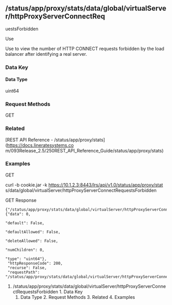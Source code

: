 ## /status/app/proxy/stats/data/global/virtualServer/httpProxyServerConnectReq
uestsForbidden

Use

Use to view the number of HTTP CONNECT requests forbidden by the load balancer
after identifying a real server.

### Data Key

#### Data Type

uint64

### Request Methods

GET

### Related

[REST API Reference - /status/app/proxy/stats](https://docs.lineratesystems.co
m/093Release_2.5/250REST_API_Reference_Guide/status/app/proxy/stats)

### Examples

GET

curl -b cookie.jar -k https://10.1.2.3:8443/lrs/api/v1.0/status/app/proxy/stat
s/data/global/virtualServer/httpProxyServerConnectRequestsForbidden

GET Response

    
    {"/status/app/proxy/stats/data/global/virtualServer/httpProxyServerConnectRequestsForbidden": {"data": 0,
                                                                                                 "default": False,
                                                                                                 "defaultAllowed": False,
                                                                                                 "deleteAllowed": False,
                                                                                                 "numChildren": 0,
                                                                                                 "type": "uint64"},
     "httpResponseCode": 200,
     "recurse": False,
     "requestPath": "/status/app/proxy/stats/data/global/virtualServer/httpProxyServerConnectRequestsForbidden"}
    

  1. /status/app/proxy/stats/data/global/virtualServer/httpProxyServerConnectRequestsForbidden
    1. Data Key
      1. Data Type
    2. Request Methods
    3. Related
    4. Examples

